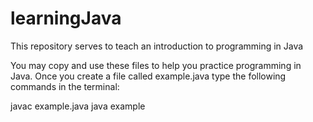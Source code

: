 # learningJava
This repository serves to teach an introduction to programming in Java

You may copy and use these files to help you practice programming in Java.
Once you create a file called example.java type the following commands in the terminal:

javac example.java
java example
